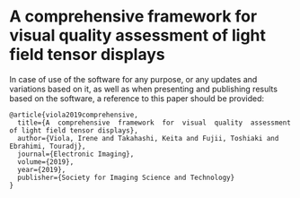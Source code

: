 # A  comprehensive  framework  for  visual  quality  assessment  of light field tensor displays

In case of use of the software for any purpose, or any updates and variations based on it, as well as when presenting and publishing results based on the software, a reference to this paper should be provided:

```
@article{viola2019comprehensive,
  title={A  comprehensive  framework  for  visual  quality  assessment  of light field tensor displays},
  author={Viola, Irene and Takahashi, Keita and Fujii, Toshiaki and Ebrahimi, Touradj},
  journal={Electronic Imaging},
  volume={2019},
  year={2019},
  publisher={Society for Imaging Science and Technology}
}
```

